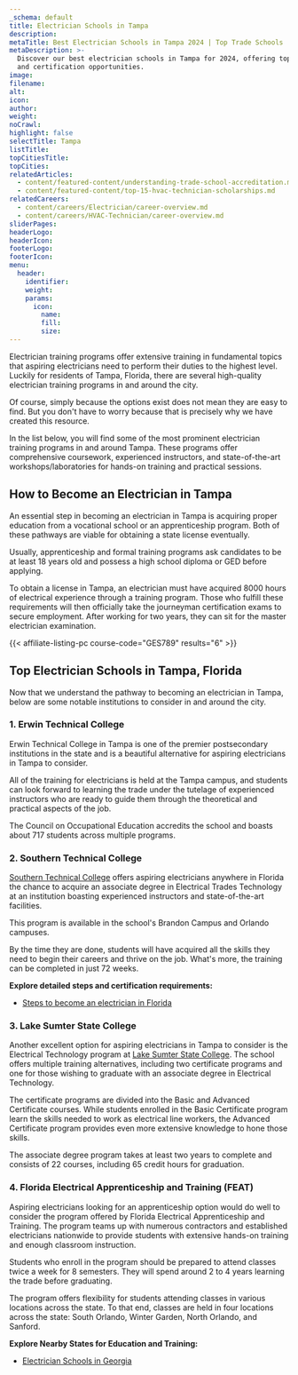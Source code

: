```yaml
---
_schema: default
title: Electrician Schools in Tampa
description:
metaTitle: Best Electrician Schools in Tampa 2024 | Top Trade Schools
metaDescription: >-
  Discover our best electrician schools in Tampa for 2024, offering top training
  and certification opportunities.
image:
filename:
alt:
icon:
author:
weight:
noCrawl:
highlight: false
selectTitle: Tampa
listTitle:
topCitiesTitle:
topCities:
relatedArticles:
  - content/featured-content/understanding-trade-school-accreditation.md
  - content/featured-content/top-15-hvac-technician-scholarships.md
relatedCareers:
  - content/careers/Electrician/career-overview.md
  - content/careers/HVAC-Technician/career-overview.md
sliderPages:
headerLogo:
headerIcon:
footerLogo:
footerIcon:
menu:
  header:
    identifier:
    weight:
    params:
      icon:
        name:
        fill:
        size:
---
```

Electrician training programs offer extensive training in fundamental topics that aspiring electricians need to perform their duties to the highest level. Luckily for residents of Tampa, Florida, there are several high-quality electrician training programs in and around the city.

Of course, simply because the options exist does not mean they are easy to find. But you don't have to worry because that is precisely why we have created this resource.

In the list below, you will find some of the most prominent electrician training programs in and around Tampa. These programs offer comprehensive coursework, experienced instructors, and state-of-the-art workshops/laboratories for hands-on training and practical sessions.

## **How to Become an Electrician in Tampa**

An essential step in becoming an electrician in Tampa is acquiring proper education from a vocational school or an apprenticeship program. Both of these pathways are viable for obtaining a state license eventually.

Usually, apprenticeship and formal training programs ask candidates to be at least 18 years old and possess a high school diploma or GED before applying.

To obtain a license in Tampa, an electrician must have acquired 8000 hours of electrical experience through a training program. Those who fulfill these requirements will then officially take the journeyman certification exams to secure employment. After working for two years, they can sit for the master electrician examination.

{{< affiliate-listing-pc course-code="GES789" results="6" >}}

## **Top Electrician Schools in Tampa, Florida**

Now that we understand the pathway to becoming an electrician in Tampa, below are some notable institutions to consider in and around the city.

### **1\. Erwin Technical College**

Erwin Technical College in Tampa is one of the premier postsecondary institutions in the state and is a beautiful alternative for aspiring electricians in Tampa to consider.

All of the training for electricians is held at the Tampa campus, and students can look forward to learning the trade under the tutelage of experienced instructors who are ready to guide them through the theoretical and practical aspects of the job.

The Council on Occupational Education accredits the school and boasts about 717 students across multiple programs.

### **2\. Southern Technical College**

[Southern Technical College](https://www.southerntech.edu/) offers aspiring electricians anywhere in Florida the chance to acquire an associate degree in Electrical Trades Technology at an institution boasting experienced instructors and state-of-the-art facilities.

This program is available in the school's Brandon Campus and Orlando campuses.

By the time they are done, students will have acquired all the skills they need to begin their careers and thrive on the job. What's more, the training can be completed in just 72 weeks.

**Explore detailed steps and certification requirements:**

* [Steps to become an electrician in Florida](https://toptradeschools.com/near-you/electrician/florida/)

### **3\. Lake Sumter State College**

Another excellent option for aspiring electricians in Tampa to consider is the Electrical Technology program at [Lake Sumter State College](https://www.lssc.edu/landing/energy-programs/). The school offers multiple training alternatives, including two certificate programs and one for those wishing to graduate with an associate degree in Electrical Technology.

The certificate programs are divided into the Basic and Advanced Certificate courses. While students enrolled in the Basic Certificate program learn the skills needed to work as electrical line workers, the Advanced Certificate program provides even more extensive knowledge to hone those skills.

The associate degree program takes at least two years to complete and consists of 22 courses, including 65 credit hours for graduation.

### **4\. Florida Electrical Apprenticeship and Training (FEAT)**

Aspiring electricians looking for an apprenticeship option would do well to consider the program offered by Florida Electrical Apprenticeship and Training. The program teams up with numerous contractors and established electricians nationwide to provide students with extensive hands-on training and enough classroom instruction.

Students who enroll in the program should be prepared to attend classes twice a week for 8 semesters. They will spend around 2 to 4 years learning the trade before graduating.

The program offers flexibility for students attending classes in various locations across the state. To that end, classes are held in four locations across the state: South Orlando, Winter Garden, North Orlando, and Sanford.

**Explore Nearby States for Education and Training:**

* [Electrician Schools in Georgia](https://toptradeschools.com/near-you/electrician/georgia/)